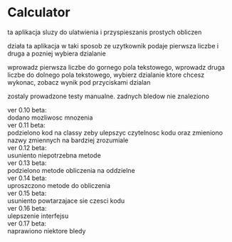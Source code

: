 # Calculator

ta aplikacja sluzy do ulatwienia i przyspieszanis prostych obliczen 

działa ta aplikacja w taki sposob ze uzytkownik podaje pierwsza liczbe i druga a pozniej wybiera dzialanie

wprowadz pierwsza liczbe do gornego pola tekstowego, wprowadz druga liczbe do dolnego pola tekstowego, wybierz dzialanie ktore chcesz wykonac, zobacz wynik pod przyciskami dzialan

zostaly prowadzone testy manualne. zadnych bledow nie znaleziono

ver 0.10 beta:  
  dodano mozliwosc mnozenia  
ver 0.11 beta:  
  podzielono kod na classy zeby ulepszyc czytelnosc kodu oraz zmieniono nazwy zmiennych  na bardziej zrozumiale  
ver 0.12 beta:  
  usuniento niepotrzebna metode  
ver 0.13 beta:   
  podzielono metode obliczenia na oddzielne  
ver 0.14 beta:  
  uproszczono metode do obliczenia  
ver 0.15 beta:  
  usuniento powtarzajace sie czesci kodu  
ver 0.16 beta:  
  ulepszenie interfejsu  
ver 0.17 beta:  
  naprawiono niektore bledy 
